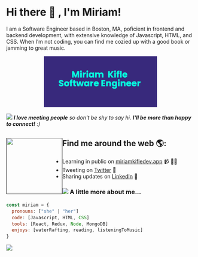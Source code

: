 # Hi there 👋 ,  I'm Miriam!

<p> 
I am a Software Engineer based in Boston, MA, poficient in frontend and backend development, with extensive knowledge of Javascript, HTML, and CSS. When I’m not coding, you can find me cozied up with a good book or jamming to great music.
</p> 

<p align="center">
  <img width="60%" height="20%" src="banner.png">
</p>


<img src="https://media.giphy.com/media/LnQjpWaON8nhr21vNW/giphy.gif" width="60"> <em><b>I love meeting people</b> so don't be shy to say hi. <b>I'll be more than happy to connect!</b> :)</em>



## Find me around the web 🌎: <a href=""><img align="left" width="150" height="150" src="https://media.giphy.com/media/ieyl9zmCjO4b4t6qoY/giphy.gif"></a>
- Learning in public on <a href="https://miriamkifledev.netlify.app/">miriamkifledev.app</a> 📹 ✍🏾
- Tweeting on <a href="https://twitter.com/miriamkifle"> Twitter</a> 🏓
- Sharing updates on <a href="https://www.linkedin.com/in/miriam-kifle/">LinkedIn</a> 💼

### <img src="https://media.giphy.com/media/VgCDAzcKvsR6OM0uWg/giphy.gif" width="50"> A little more about me...  

```javascript
const miriam = {
  pronouns: ["she" | "her"] 
  code: [Javascript, HTML, CSS]
  tools: [React, Redux, Node, MongoDB] 
  enjoys: [waterRafting, reading, listeningToMusic]
}
```


  ![](https://komarev.com/ghpvc/?username=MiriamKifle&style=flat-square)

<!--
**MiriamKifle/MiriamKifle** is a ✨ _special_ ✨ repository because its `README.md` (this file) appears on your GitHub profile.

Here are some ideas to get you started:

- 🔭 I’m currently working on ...
- 🌱 I’m currently learning ...
- 👯 I’m looking to collaborate on ...
- 🤔 I’m looking for help with ...
- 💬 Ask me about ...
- 📫 How to reach me: ...
- 😄 Pronouns: ...
- ⚡ Fun fact: ...
-->

